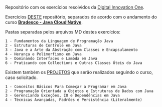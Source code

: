 Repositório com os exercícios resolvidos da [Digital Innovation One](https://dio.me).

Exercícios [DESTE](https://github.com/digitalinnovationone/exercicios-java-basico/tree/main/exercicios) repositório, separados de acordo com o andamento do curso **[Bradesco - Java Cloud Native](https://web.dio.me/track/bradesco-java-cloud-native)**.

Pastas separadas pelos arquivos MD destes exercícios:

```text
1 - Fundamentos da Linguagem de Programação Java
2 - Estruturas de Controle em Java
3 - Java e a Arte da Abstração com Classes e Encapsulamento
4 - Herança e Polimorfismo em Java
5 - Dominando Interfaces e Lambda em Java
6 - Praticando com Collections e Outras Classes Úteis do Java
```

Existem também os [PROJETOS](https://github.com/digitalinnovationone/exercicios-java-basico/tree/main/projetos) que serão realizados seguindo o curso, caso solicitado.

```text
1 - Conceitos Básicos Para Começar a Programar em Java
2 - Programação Orientada a Objetos e Estruturas de Dados com Java
3 - Gerenciando Exceções, IO e Dependências em Java
4 - Técnicas Avançadas, Padrões e Persistência (Literalmente)
```